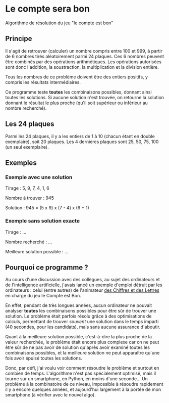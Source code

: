# Le compte sera bon

Algorithme de résolution du jeu "le compte est bon"

## Principe

Il s'agit de retrouver (calculer) un nombre compris entre 100 et 999, à partir de 6 nombres tirés aléatoirement parmi 24 plaques. Ces 6 nombres peuvent être combinés par des opérations arithmétiques. Les opérations autorisées sont donc l'addition, la soustraction, la multiplication et la division entière.

Tous les nombres de ce problème doivent être des entiers positifs, y compris les résultats intermédiaires.
 
Ce programme teste **toutes** les combinaisons possibles, donnant ainsi toutes les solutions. Si aucune solution n'est trouvée, on retourne la solution donnant le résultat le plus proche (qu'il soit supérieur ou inférieur au nombre recherché).

## Les 24 plaques

Parmi les 24 plaques, il y a les entiers de 1 à 10 (chacun étant en double exemplaire), soit 20 plaques. Les 4 dernières plaques sont 25, 50, 75, 100 (un seul exemplaire).

## Exemples
### Exemple avec une solution
Tirage : 5, 9, 7, 4, 1, 6

Nombre à trouver : 945

Solution : 945 = (5 x 9) x (7 - 4) x (6 + 1)

### Exemple sans solution exacte
Tirage : ...

Nombre recherché : ...

Meilleure solution possible : ...

## Pourquoi ce programme ?

Au cours d'une discussion avec des collègues, au sujet des ordinateurs et de l'intelligence artificielle, j'avais lancé un exemple d'emploi détruit par les ordinateurs : celui (entre autres) de l'animateur [des Chiffres et des Lettres](https://fr.wikipedia.org/wiki/Des_chiffres_et_des_lettres) en charge du jeu le Compte est Bon.

En effet, pendant de très longues années, aucun ordinateur ne pouvait analyser **toutes** les combinaisons possibles pour être sûr de trouver une solution. Le problème était parfois résolu grâce à des optimisations de calculs, permettant de trouver _souvent_ une solution dans le temps imparti (40 secondes, pour les candidats), mais sans aucune assurance d'aboutir. 

Quant à la meilleure solution possible, c'est-à-dire la plus proche de la valeur recherchée, le problème était encore plus complexe car on ne peut être sûr de ne pas avoir de solution qu'après avoir examiné toutes les combinaisons possibles, et la meilleure solution ne peut apparaître qu'une fois avoir épuisé toutes les solutions.

Donc, par défi, j'ai voulu voir comment résoudre le problème et surtout en combien de temps. L'algorithme n'est pas spécialement optimisé, mais il tourne sur un smartphone, en Python, en moins d'une seconde... Un problème à la combinatoire de ce niveau, impossible à résoudre rapidement il y a encore quelques années, et aujourd'hui largement à la portée de mon smartphone (à vérifier avec le nouvel algo).
